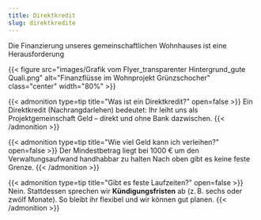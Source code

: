 ```yaml
---
title: Direktkredit
slug: direktkredite
---
```


Die Finanzierung unseres gemeinschaftlichen Wohnhauses ist eine Herausforderung

{{< figure src="images/Grafik vom Flyer_transparenter Hintergrund_gute Quali.png" alt="Finanzflüsse im Wohnprojekt Grünzschocher" class="center" width="80%"  >}}


{{< admonition type=tip title="Was ist ein Direktkredit?" open=false >}}
Ein Direktkredit (Nachrangdarlehen) bedeutet: Ihr leiht uns als Projektgemeinschaft Geld – direkt und ohne Bank dazwischen. 
{{< /admonition >}}

{{< admonition type=tip title="Wie viel Geld kann ich verleihen?" open=false >}}
Der Mindestbetrag liegt bei 1000 € um den Verwaltungsaufwand handhabbar zu halten Nach oben gibt es keine feste Grenze.
{{< /admonition >}}

{{< admonition type=tip title="Gibt es feste Laufzeiten?" open=false >}}
Nein. Stattdessen sprechen wir **Kündigungsfristen** ab (z. B. sechs oder zwölf Monate). So bleibt ihr flexibel und wir können gut planen.
{{< /admonition >}}